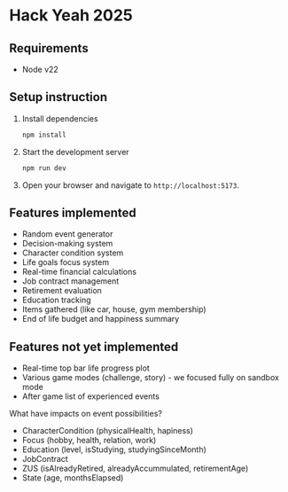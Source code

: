 # Hack Yeah 2025

## Requirements

- Node v22

## Setup instruction

1. Install dependencies
   ```bash
   npm install
   ```
2. Start the development server
   ```bash
   npm run dev
   ```
3. Open your browser and navigate to `http://localhost:5173`.

## Features implemented

* Random event generator
* Decision-making system
* Character condition system
* Life goals focus system
* Real-time financial calculations
* Job contract management
* Retirement evaluation
* Education tracking
* Items gathered (like car, house, gym membership)
* End of life budget and happiness summary

## Features not yet implemented

* Real-time top bar life progress plot
* Various game modes (challenge, story) - we focused fully on sandbox mode
* After game list of experienced events

What have impacts on event possibilities?

- CharacterCondition (physicalHealth, hapiness)
- Focus (hobby, health, relation, work)
- Education (level, isStudying, studyingSinceMonth)
- JobContract
- ZUS (isAlreadyRetired, alreadyAccummulated, retirementAge)
- State (age, monthsElapsed)
